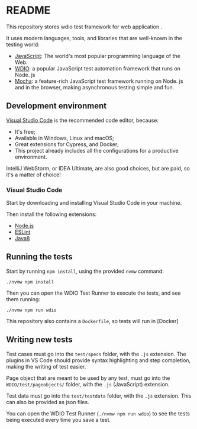 # README

This repository stores wdio test framework for web application .

It uses modern languages, tools, and libraries that are well-known in the testing world:

- [JavaScript](https://www.javascript.com/): The world's most popular programming language of the Web.
- [WDIO](https://webdriver.io/): a popular JavaScript test automation framework that runs on Node. js
- [Mocha](https://mochajs.org/): a feature-rich JavaScript test framework running on Node. js and in the browser, making asynchronous testing simple and fun.


## Development environment

[Visual Studio Code](https://code.visualstudio.com/) is the recommended code editor, because:

- It's free;
- Available in Windows, Linux and macOS;
- Great extensions for Cypress, and Docker;
- This project already includes all the configurations for a productive environment.

IntelliJ WebStorm, or IDEA Ultimate, are also good choices, but are paid, so it's a matter of choice!

### Visual Studio Code

Start by downloading and installing Visual Studio Code in your machine.

Then install the following extensions:

- [Node.js](https://nodejs.org/en/download/)
- [ESLint](https://marketplace.visualstudio.com/items?itemName=dbaeumer.vscode-eslint)
- [Java8](https://www.oracle.com/java/technologies/javase/javase8-archive-downloads.html)

## Running the tests

Start by running `npm install`, using the provided `nvmw` command:

    ./nvmw npm install

Then you can open the WDIO Test Runner to execute the tests, and see them running:

    ./nvmw npm run wdio


This repository also contains a `Dockerfile`, so tests will run in [Docker]

## Writing new tests

Test cases must go into the `test/specs` folder, with the `.js` extension. The plugins in VS Code should provide syntax highlighting and step completion, making the writing of test easier.

Page object that are meant to be used by any test, must go into the `WDIO/test/pageobjects/` folder, with the `.js` (JavaScript) extension.

Test data must go into the `test/testdata` folder, with the `.js` extension. This can also be provided as json files.

You can open the WDIO Test Runner (`./nvmw npm run wdio`) to see the tests being executed every time you save a test.